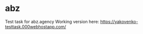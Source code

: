 # abz

Test task for abz.agency
Working version here:
https://yakovenko-testtask.000webhostapp.com/
